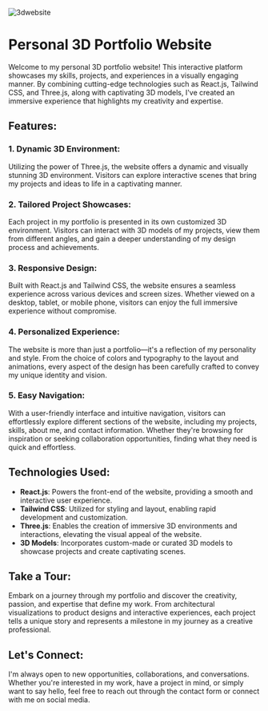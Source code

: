 ![3dwebsite](https://github.com/Shankhadweep/3d_Portfolio_Website/assets/119057592/cdb8879e-421f-47be-8b66-7b911d05c873)

# Personal 3D Portfolio Website

Welcome to my personal 3D portfolio website! This interactive platform showcases my skills, projects, and experiences in a visually engaging manner. By combining cutting-edge technologies such as React.js, Tailwind CSS, and Three.js, along with captivating 3D models, I've created an immersive experience that highlights my creativity and expertise.

## Features:

### 1. Dynamic 3D Environment:
   Utilizing the power of Three.js, the website offers a dynamic and visually stunning 3D environment. Visitors can explore interactive scenes that bring my projects and ideas to life in a captivating manner.

### 2. Tailored Project Showcases:
   Each project in my portfolio is presented in its own customized 3D environment. Visitors can interact with 3D models of my projects, view them from different angles, and gain a deeper understanding of my design process and achievements.

### 3. Responsive Design:
   Built with React.js and Tailwind CSS, the website ensures a seamless experience across various devices and screen sizes. Whether viewed on a desktop, tablet, or mobile phone, visitors can enjoy the full immersive experience without compromise.

### 4. Personalized Experience:
   The website is more than just a portfolio—it's a reflection of my personality and style. From the choice of colors and typography to the layout and animations, every aspect of the design has been carefully crafted to convey my unique identity and vision.

### 5. Easy Navigation:
   With a user-friendly interface and intuitive navigation, visitors can effortlessly explore different sections of the website, including my projects, skills, about me, and contact information. Whether they're browsing for inspiration or seeking collaboration opportunities, finding what they need is quick and effortless.

## Technologies Used:

- **React.js**: Powers the front-end of the website, providing a smooth and interactive user experience.
- **Tailwind CSS**: Utilized for styling and layout, enabling rapid development and customization.
- **Three.js**: Enables the creation of immersive 3D environments and interactions, elevating the visual appeal of the website.
- **3D Models**: Incorporates custom-made or curated 3D models to showcase projects and create captivating scenes.

## Take a Tour:

Embark on a journey through my portfolio and discover the creativity, passion, and expertise that define my work. From architectural visualizations to product designs and interactive experiences, each project tells a unique story and represents a milestone in my journey as a creative professional.

## Let's Connect:

I'm always open to new opportunities, collaborations, and conversations. Whether you're interested in my work, have a project in mind, or simply want to say hello, feel free to reach out through the contact form or connect with me on social media.


